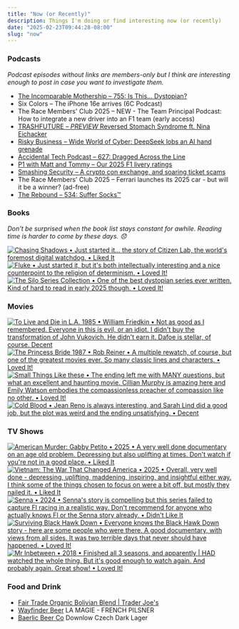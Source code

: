 ```yaml
---
title: "Now (or Recently)"
description: Things I'm doing or find interesting now (or recently)
date: "2025-02-23T09:44:28-08:00"
slug: "now"
---
```


### Podcasts

*Podcast episodes without links are members-only but I think are interesting enough to post in case you want to investigate them.*

- [The Incomparable Mothership – 755: Is This… Dystopian?](https://overcast.fm/+kMY9_LmM)
- Six Colors – The iPhone 16e arrives (6C Podcast)
- The Race Members' Club 2025 – NEW - The Team Principal Podcast: How to integrate a new driver into an F1 team (early access)
- [TRASHFUTURE – *PREVIEW* Reversed Stomach Syndrome ft. Nina Eichacker](https://overcast.fm/+0MYvvrDG8)
- [Risky Business – Wide World of Cyber: DeepSeek lobs an AI hand grenade](https://overcast.fm/+It0gcpQzo)
- [Accidental Tech Podcast – 627: Dragged Across the Line](https://atp.fm/627)
- [P1 with Matt and Tommy – Our 2025 F1 livery ratings](https://overcast.fm/+_U3q5CTdk)
- [Smashing Security – A crypto con exchange, and soaring ticket scams](https://overcast.fm/+SD4OkHuGE)
- The Race Members' Club 2025 – Ferrari launches its 2025 car - but will it be a winner? (ad-free)
- [The Rebound – 534: Suffer Socks™](https://overcast.fm/+De1lbTPaY)

### Books

*Don't be surprised when the book list stays constant for awhile. Reading time is harder to come by these days. 😞*  

[![Chasing Shadows • Just started it... the story of Citizen Lab, the world's foremost digital watchdog. • Liked It](../../assets/images/posts/ChasingShadowsReview-4dbe97f8-0347-4893-86d8-2d9da417e159.png)](/images/posts/ChasingShadowsReview-4dbe97f8-0347-4893-86d8-2d9da417e159.jpg)
[![Fluke • Just started it, but it's both intellectually interesting and a nice counterpoint to the religion of determinism. • Loved It!](../../assets/images/posts/Fluke-review-3ABD1A95-A382-4EB0-AD9E-B5253755A6BD.png)](/images/posts/Fluke-review-3ABD1A95-A382-4EB0-AD9E-B5253755A6BD.jpg)
[![The Silo Series Collection • One of the best dystopian series ever written. Kind of hard to read in early 2025 though. • Loved It!](../../assets/images/posts/Silo-Series-Collection-review-3ABD1A95-A382-4EB0-AD9E-B5253755A6BD.png)](/images/posts/Silo-Series-Collection-review-3ABD1A95-A382-4EB0-AD9E-B5253755A6BD.jpg)

### Movies

[![To Live and Die in L.A. 1985 • William Friedkin • Not as good as I remembered. Everyone in this is evil, or an idiot. I didn't buy the transformation of John Vukovich. He didn't earn it. Dafoe is stellar, of course. Decent](../../assets/images/posts/ToLiveAndDieInL.A.Review-c431a1c8-0edb-465d-bcd8-f8b33d1de492.png)](/images/posts/ToLiveAndDieInL.A.Review-c431a1c8-0edb-465d-bcd8-f8b33d1de492.jpg)
[![The Princess Bride 1987 • Rob Reiner • A multiple rewatch, of course, but one of the greatest movies ever. So many classic lines and characters. • Loved It!](../../assets/images/posts/ThePrincessBrideReview-be189bc8-20cc-44eb-b5c6-3a39d917defb.png)](/images/posts/ThePrincessBrideReview-be189bc8-20cc-44eb-b5c6-3a39d917defb.jpg)
[![Small Things Like these • The ending left me with MANY questions, but what an excellent and haunting movie. Cillian Murphy is amazing here and Emily Watson embodies the compassionless preacher of compassion like no other. • Loved It!](../../assets/images/posts/Small-Things-Like-These-review-B7EA41BD-78D5-4E3B-AAD4-BE16300AED91.png)](/images/posts/Small-Things-Like-These-review-B7EA41BD-78D5-4E3B-AAD4-BE16300AED91.jpg)
[![Cold Blood • Jean Reno is always interesting, and Sarah Lind did a good job, but the plot was weird and the ending unsatisfying. • Decent](../../assets/images/posts/Cold-Blood-review-2ECDD41C-4181-4540-9E06-BBA87F1D3EF5.png)](/images/posts/Cold-Blood-review-2ECDD41C-4181-4540-9E06-BBA87F1D3EF5.jpg)

### TV Shows

[![American Murder: Gabby Petito • 2025 • A very well done documentary on an age old problem. Depressing but also uplifting at times. Don't watch if you're not in a good place. • Liked It](../../assets/images/posts/PngImage40C6A17DB10-review-cc7cc661-18f8-4d71-ac1f-d67b5a7af69b.png)](/images/posts/PngImage40C6A17DB10-review-cc7cc661-18f8-4d71-ac1f-d67b5a7af69b.jpg)
[![Vietnam: The War That Changed America • 2025 • Overall, very well done - depressing, uplifting, maddening, inspiring, and insightful either way. I think some of the things chosen to focus on were a bit off, but mostly they nailed it. • Liked It](../../assets/images/posts/PngImage4E32Ad42D80-review-af9dd394-2bff-4e5b-8f59-771f03a2bf41.png)](/images/posts/PngImage4E32Ad42D80-review-af9dd394-2bff-4e5b-8f59-771f03a2bf41.jpg)
[![Senna • 2024 • Senna's story is compelling but this series failed to capture Fl racing in a realistic way. Don't recommend for anyone who actually knows Fl or the Senna story already. • Didn't Like It](../../assets/images/posts/SennaReview-5cd2edc2-d007-4dd7-b37a-b2719957697b.png)](/images/posts/SennaReview-5cd2edc2-d007-4dd7-b37a-b2719957697b.jpg)
[![Surviving Black Hawk Down • Everyone knows the Black Hawk Down story - here are some people who were there. A good documentary, with views from all sides. It was two terrible days that never should have happened. • Loved It!](../../assets/images/posts/SurvivingBlackHawkDownReview-a6d3b952-df30-4f46-b9d7-845e7b6a3fce.png)](/images/posts/SurvivingBlackHawkDownReview-a6d3b952-df30-4f46-b9d7-845e7b6a3fce.jpg)
[![Mr Inbetween • 2018 • Finished all 3 seasons, and apparently | *HAD* watched the whole thing. But it's good enough to watch again. And probably again. Great show! • Loved It!](../../assets/images/posts/MrInbetweenReview-7ee14a41-5583-4682-8738-833a6761ec40.png)](/images/posts/MrInbetweenReview-7ee14a41-5583-4682-8738-833a6761ec40.jpg)

### Food and Drink

- [Fair Trade Organic Bolivian Blend | Trader Joe's](https://www.traderjoes.com/home/products/pdp/fair-trade-organic-bolivian-blend-074367)
- [Wayfinder Beer](https://www.wayfinder.beer/) LA MAGIE - FRENCH PILSNER
- [Baerlic Beer Co](https://www.baerlicbrewing.com/) Downlow Czech Dark Lager
